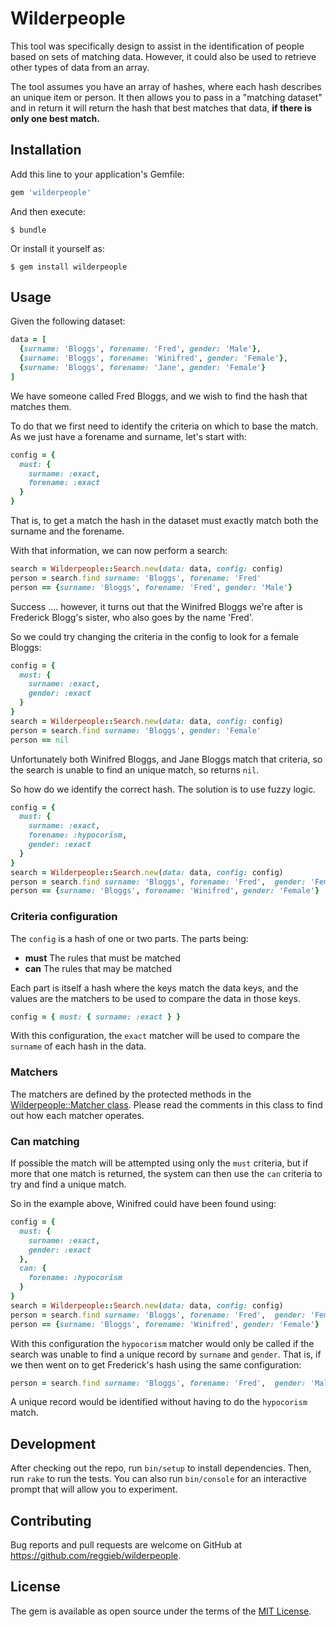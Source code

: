 # Wilderpeople

This tool was specifically design to assist in the identification of people
based on sets of matching data. However, it could also be used to retrieve
other types of data from an array.

The tool assumes you have an array of hashes, where each hash describes an
unique item or person. It then allows you to pass in a "matching dataset" and
in return it will return the hash that best matches that data, **if there
is only one best match.**

## Installation

Add this line to your application's Gemfile:

```ruby
gem 'wilderpeople'
```

And then execute:

    $ bundle

Or install it yourself as:

    $ gem install wilderpeople

## Usage

Given the following dataset:

```ruby
data = [
  {surname: 'Bloggs', forename: 'Fred', gender: 'Male'},
  {surname: 'Bloggs', forename: 'Winifred', gender: 'Female'},
  {surname: 'Bloggs', forename: 'Jane', gender: 'Female'}
]
```

We have someone called Fred Bloggs, and we wish to find the hash that matches
them.

To do that we first need to identify the criteria on which to base the match.
As we just have a forename and surname, let's start with:

```ruby
config = {
  must: {
    surname: :exact,
    forename: :exact
  }
}
```

That is, to get a match the hash in the dataset must exactly match both the
surname and the forename.

With that information, we can now perform a search:

```ruby
search = Wilderpeople::Search.new(data: data, config: config)
person = search.find surname: 'Bloggs', forename: 'Fred'
person == {surname: 'Bloggs', forename: 'Fred', gender: 'Male'}
```

Success .... however, it turns out that the Winifred Bloggs we're after is
Frederick Blogg's sister, who also goes by the name 'Fred'.

So we could try changing the criteria in the config to look for a female Bloggs:

```ruby
config = {
  must: {
    surname: :exact,
    gender: :exact
  }
}
search = Wilderpeople::Search.new(data: data, config: config)
person = search.find surname: 'Bloggs', gender: 'Female'
person == nil
```

Unfortunately both Winifred Bloggs, and Jane Bloggs match that criteria, so the
search is unable to find an unique match, so returns `nil`.

So how do we identify the correct hash. The solution is to use fuzzy logic.

```ruby
config = {
  must: {
    surname: :exact,
    forename: :hypocorism,
    gender: :exact
  }
}
search = Wilderpeople::Search.new(data: data, config: config)
person = search.find surname: 'Bloggs', forename: 'Fred',  gender: 'Female'
person == {surname: 'Bloggs', forename: 'Winifred', gender: 'Female'}
```

### Criteria configuration

The `config` is a hash of one or two parts. The parts being:

* **must** The rules that must be matched
* **can** The rules that may be matched

Each part is itself a hash where the keys match the data keys, and the values
are the matchers to be used to compare the data in those keys.

```ruby
config = { must: { surname: :exact } }
```

With this configuration, the `exact` matcher will be used to compare the
`surname` of each hash in the data.

### Matchers

The matchers are defined by the protected methods in the
[Wilderpeople::Matcher class](https://github.com/reggieb/wilderpeople/blob/master/lib/wilderpeople/matcher.rb).
Please read the comments in this class to find out how each matcher operates.

### Can matching

If possible the match will be attempted using only the `must` criteria, but
if more that one match is returned, the system can then use the `can` criteria
to try and find a unique match.

So in the example above, Winifred could have been found using:

```ruby
config = {
  must: {
    surname: :exact,
    gender: :exact
  },
  can: {
    forename: :hypocorism
  }
}
search = Wilderpeople::Search.new(data: data, config: config)
person = search.find surname: 'Bloggs', forename: 'Fred',  gender: 'Female'
person == {surname: 'Bloggs', forename: 'Winifred', gender: 'Female'}
```

With this configuration the `hypocorism` matcher would only be called if the
search was unable to find a unique record by `surname` and `gender`. That is,
if we then went on to get Frederick's hash using the same configuration:

```ruby
person = search.find surname: 'Bloggs', forename: 'Fred',  gender: 'Male'
```

A unique record would be identified without having to do the `hypocorism` match.

## Development

After checking out the repo, run `bin/setup` to install dependencies. Then, run
`rake` to run the tests. You can also run `bin/console` for an interactive
prompt that will allow you to experiment.

## Contributing

Bug reports and pull requests are welcome on GitHub at
https://github.com/reggieb/wilderpeople.


## License

The gem is available as open source under the terms of the
[MIT License](http://opensource.org/licenses/MIT).

